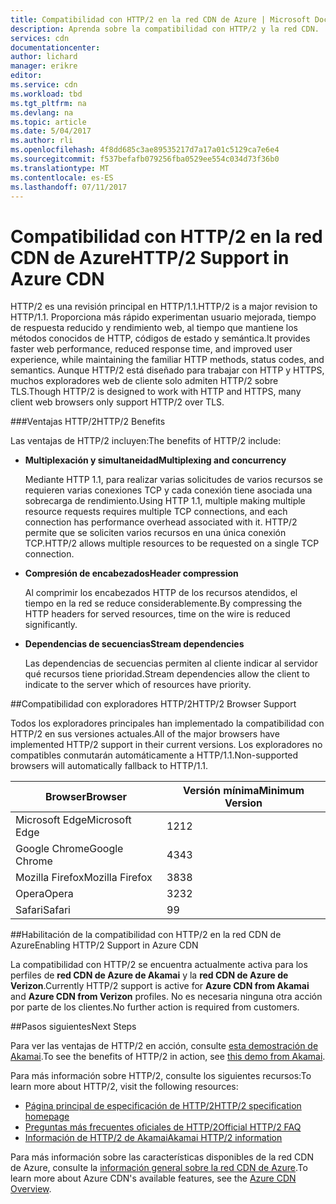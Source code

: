 ```yaml
---
title: Compatibilidad con HTTP/2 en la red CDN de Azure | Microsoft Docs
description: Aprenda sobre la compatibilidad con HTTP/2 y la red CDN.
services: cdn
documentationcenter: 
author: lichard
manager: erikre
editor: 
ms.service: cdn
ms.workload: tbd
ms.tgt_pltfrm: na
ms.devlang: na
ms.topic: article
ms.date: 5/04/2017
ms.author: rli
ms.openlocfilehash: 4f8dd685c3ae89535217d7a17a01c5129ca7e6e4
ms.sourcegitcommit: f537befafb079256fba0529ee554c034d73f36b0
ms.translationtype: MT
ms.contentlocale: es-ES
ms.lasthandoff: 07/11/2017
---
```

# <a name="http2-support-in-azure-cdn"></a><span data-ttu-id="a9dac-103">Compatibilidad con HTTP/2 en la red CDN de Azure</span><span class="sxs-lookup"><span data-stu-id="a9dac-103">HTTP/2 Support in Azure CDN</span></span>

<span data-ttu-id="a9dac-104">HTTP/2 es una revisión principal en HTTP/1.1\.</span><span class="sxs-lookup"><span data-stu-id="a9dac-104">HTTP/2 is a major revision to HTTP/1.1\.</span></span> <span data-ttu-id="a9dac-105">Proporciona más rápido experimentan usuario mejorada, tiempo de respuesta reducido y rendimiento web, al tiempo que mantiene los métodos conocidos de HTTP, códigos de estado y semántica.</span><span class="sxs-lookup"><span data-stu-id="a9dac-105">It provides faster web performance, reduced response time, and improved user experience, while maintaining the familiar HTTP methods, status codes, and semantics.</span></span> <span data-ttu-id="a9dac-106">Aunque HTTP/2 está diseñado para trabajar con HTTP y HTTPS, muchos exploradores web de cliente solo admiten HTTP/2 sobre TLS.</span><span class="sxs-lookup"><span data-stu-id="a9dac-106">Though HTTP/2 is designed to work with HTTP and HTTPS, many client web browsers only support HTTP/2 over TLS.</span></span>

###<a name="http2-benefits"></a><span data-ttu-id="a9dac-107">Ventajas HTTP/2</span><span class="sxs-lookup"><span data-stu-id="a9dac-107">HTTP/2 Benefits</span></span>

<span data-ttu-id="a9dac-108">Las ventajas de HTTP/2 incluyen:</span><span class="sxs-lookup"><span data-stu-id="a9dac-108">The benefits of HTTP/2 include:</span></span>

*   <span data-ttu-id="a9dac-109">**Multiplexación y simultaneidad**</span><span class="sxs-lookup"><span data-stu-id="a9dac-109">**Multiplexing and concurrency**</span></span>

    <span data-ttu-id="a9dac-110">Mediante HTTP 1.1, para realizar varias solicitudes de varios recursos se requieren varias conexiones TCP y cada conexión tiene asociada una sobrecarga de rendimiento.</span><span class="sxs-lookup"><span data-stu-id="a9dac-110">Using HTTP 1.1, multiple making multiple resource requests requires multiple TCP connections, and each connection has performance overhead associated with it.</span></span> <span data-ttu-id="a9dac-111">HTTP/2 permite que se soliciten varios recursos en una única conexión TCP.</span><span class="sxs-lookup"><span data-stu-id="a9dac-111">HTTP/2 allows multiple resources to be requested on a single TCP connection.</span></span>

*   <span data-ttu-id="a9dac-112">**Compresión de encabezados**</span><span class="sxs-lookup"><span data-stu-id="a9dac-112">**Header compression**</span></span>

    <span data-ttu-id="a9dac-113">Al comprimir los encabezados HTTP de los recursos atendidos, el tiempo en la red se reduce considerablemente.</span><span class="sxs-lookup"><span data-stu-id="a9dac-113">By compressing the HTTP headers for served resources, time on the wire is reduced significantly.</span></span>

*   <span data-ttu-id="a9dac-114">**Dependencias de secuencias**</span><span class="sxs-lookup"><span data-stu-id="a9dac-114">**Stream dependencies**</span></span>

    <span data-ttu-id="a9dac-115">Las dependencias de secuencias permiten al cliente indicar al servidor qué recursos tiene prioridad.</span><span class="sxs-lookup"><span data-stu-id="a9dac-115">Stream dependencies allow the client to indicate to the server which of resources have priority.</span></span>


##<a name="http2-browser-support"></a><span data-ttu-id="a9dac-116">Compatibilidad con exploradores HTTP/2</span><span class="sxs-lookup"><span data-stu-id="a9dac-116">HTTP/2 Browser Support</span></span>

<span data-ttu-id="a9dac-117">Todos los exploradores principales han implementado la compatibilidad con HTTP/2 en sus versiones actuales.</span><span class="sxs-lookup"><span data-stu-id="a9dac-117">All of the major browsers have implemented HTTP/2 support in their current versions.</span></span> <span data-ttu-id="a9dac-118">Los exploradores no compatibles conmutarán automáticamente a HTTP/1.1.</span><span class="sxs-lookup"><span data-stu-id="a9dac-118">Non-supported browsers will automatically fallback to HTTP/1.1.</span></span>

|<span data-ttu-id="a9dac-119">Browser</span><span class="sxs-lookup"><span data-stu-id="a9dac-119">Browser</span></span>|<span data-ttu-id="a9dac-120">Versión mínima</span><span class="sxs-lookup"><span data-stu-id="a9dac-120">Minimum Version</span></span>|
|-------------|------------|
|<span data-ttu-id="a9dac-121">Microsoft Edge</span><span class="sxs-lookup"><span data-stu-id="a9dac-121">Microsoft Edge</span></span>| <span data-ttu-id="a9dac-122">12</span><span class="sxs-lookup"><span data-stu-id="a9dac-122">12</span></span>|
|<span data-ttu-id="a9dac-123">Google Chrome</span><span class="sxs-lookup"><span data-stu-id="a9dac-123">Google Chrome</span></span>| <span data-ttu-id="a9dac-124">43</span><span class="sxs-lookup"><span data-stu-id="a9dac-124">43</span></span>|
|<span data-ttu-id="a9dac-125">Mozilla Firefox</span><span class="sxs-lookup"><span data-stu-id="a9dac-125">Mozilla Firefox</span></span>| <span data-ttu-id="a9dac-126">38</span><span class="sxs-lookup"><span data-stu-id="a9dac-126">38</span></span>|
|<span data-ttu-id="a9dac-127">Opera</span><span class="sxs-lookup"><span data-stu-id="a9dac-127">Opera</span></span>| <span data-ttu-id="a9dac-128">32</span><span class="sxs-lookup"><span data-stu-id="a9dac-128">32</span></span>|
|<span data-ttu-id="a9dac-129">Safari</span><span class="sxs-lookup"><span data-stu-id="a9dac-129">Safari</span></span>| <span data-ttu-id="a9dac-130">9</span><span class="sxs-lookup"><span data-stu-id="a9dac-130">9</span></span>|

##<a name="enabling-http2-support-in-azure-cdn"></a><span data-ttu-id="a9dac-131">Habilitación de la compatibilidad con HTTP/2 en la red CDN de Azure</span><span class="sxs-lookup"><span data-stu-id="a9dac-131">Enabling HTTP/2 Support in Azure CDN</span></span>

<span data-ttu-id="a9dac-132">La compatibilidad con HTTP/2 se encuentra actualmente activa para los perfiles de **red CDN de Azure de Akamai** y la **red CDN de Azure de Verizon**.</span><span class="sxs-lookup"><span data-stu-id="a9dac-132">Currently HTTP/2 support is active for **Azure CDN from Akamai** and **Azure CDN from Verizon** profiles.</span></span> <span data-ttu-id="a9dac-133">No es necesaria ninguna otra acción por parte de los clientes.</span><span class="sxs-lookup"><span data-stu-id="a9dac-133">No further action is required from customers.</span></span>

##<a name="next-steps"></a><span data-ttu-id="a9dac-134">Pasos siguientes</span><span class="sxs-lookup"><span data-stu-id="a9dac-134">Next Steps</span></span>

<span data-ttu-id="a9dac-135">Para ver las ventajas de HTTP/2 en acción, consulte [esta demostración de Akamai](https://http2.akamai.com/demo).</span><span class="sxs-lookup"><span data-stu-id="a9dac-135">To see the benefits of HTTP/2 in action, see [this demo from Akamai](https://http2.akamai.com/demo).</span></span>

<span data-ttu-id="a9dac-136">Para más información sobre HTTP/2, consulte los siguientes recursos:</span><span class="sxs-lookup"><span data-stu-id="a9dac-136">To learn more about HTTP/2, visit the following resources:</span></span>

*   [<span data-ttu-id="a9dac-137">Página principal de especificación de HTTP/2</span><span class="sxs-lookup"><span data-stu-id="a9dac-137">HTTP/2 specification homepage</span></span>](https://http2.github.io/)
*   [<span data-ttu-id="a9dac-138">Preguntas más frecuentes oficiales de HTTP/2</span><span class="sxs-lookup"><span data-stu-id="a9dac-138">Official HTTP/2 FAQ</span></span>](https://http2.github.io/faq/)
*   [<span data-ttu-id="a9dac-139">Información de HTTP/2 de Akamai</span><span class="sxs-lookup"><span data-stu-id="a9dac-139">Akamai HTTP/2 information</span></span>](https://http2.akamai.com/)

<span data-ttu-id="a9dac-140">Para más información sobre las características disponibles de la red CDN de Azure, consulte la [información general sobre la red CDN de Azure](https://azure.microsoft.com/documentation/articles/cdn-overview/).</span><span class="sxs-lookup"><span data-stu-id="a9dac-140">To learn more about Azure CDN's available features, see the [Azure CDN Overview](https://azure.microsoft.com/documentation/articles/cdn-overview/).</span></span>